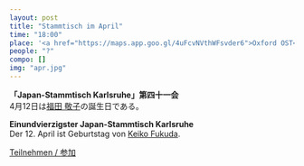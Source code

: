 ```yaml
---
layout: post
title: "Stammtisch im April"
time: "18:00"
place: '<a href="https://maps.app.goo.gl/4uFcvNVthWFsvder6">Oxford OST</a>'
people: "?"
compo: []
img: "apr.jpg"
---
```



**「Japan-Stammtisch Karlsruhe」第四十一会**  
4月12日は[福田 敬子](https://ja.wikipedia.org/wiki/%E7%A6%8F%E7%94%B0%E6%95%AC%E5%AD%90)の誕生日である。

**Einundvierzigster Japan-Stammtisch Karlsruhe**  
Der 12. April ist Geburtstag von [Keiko Fukuda](https://de.wikipedia.org/wiki/Keiko_Fukuda).

[Teilnehmen / 参加](https://nuudel.digitalcourage.de/2EjofFLVwJJYA8FH)
